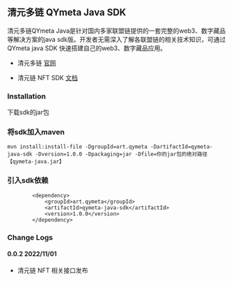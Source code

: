 ## 清元多链 QYmeta Java SDK

清元多链QYmeta Java是针对国内多家联盟链提供的一套完整的web3、数字藏品等解决方案的java sdk版。开发者无需深入了解各联盟链的相关技术知识，可通过QYmeta java SDK 快速搭建自己的web3、数字藏品应用。

* 清元多链 [官网](http://openqkl.newmin.cn/)

* 清元链 NFT SDK [文档](https://github.com/qymeta/qymeta_java/blob/main/doc/qymeta_java.md)

### Installation

下载sdk的jar包

### 将sdk加入maven
```
mvn install:install-file -DgroupId=art.qymeta -DartifactId=qymeta-java-sdk -Dversion=1.0.0 -Dpackaging=jar -Dfile=你的jar包的绝对路径【qymeta-java.jar】
```
### 引入sdk依赖
```
        <dependency>
            <groupId>art.qymeta</groupId>
            <artifactId>qymeta-java-sdk</artifactId>
            <version>1.0.0</version>
        </dependency>
```
### Change Logs
#### 0.0.2 2022/11/01
* 清元链 NFT 相关接口发布

